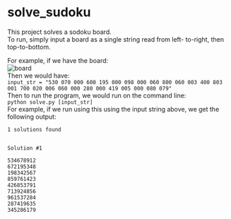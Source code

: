 # solve_sudoku
This project solves a sodoku board.  
To run, simply input a board as a single string read from left-
to-right, then top-to-bottom.  

For example, if we have the board:  
![board](https://upload.wikimedia.org/wikipedia/commons/thumb/e/e0/Sudoku_Puzzle_by_L2G-20050714_standardized_layout.svg/250px-Sudoku_Puzzle_by_L2G-20050714_standardized_layout.svg.png)  
Then we would have:  
`input_str = "530 070 000 600 195 000 098 000 060 800 060 003 400 803 001 700 020 006 060 000 280 000 419 005 000 080 079"`  
Then to run the program, we would run on the command line:  
`python solve.py [input_str]`  
For example, if we run using this using the input string above, we get the following output:  
```
1 solutions found


Solution #1

534678912
672195348
198342567
859761423
426853791
713924856
961537284
287419635
345286179
```
